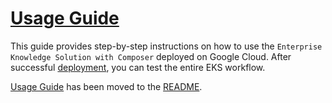 # [Usage Guide](../../README.md#usage-guide)
This guide provides step-by-step instructions on how to use the `Enterprise Knowledge Solution with Composer` deployed on Google Cloud.
After successful [deployment](../../README.md#deployment-guide), you can test the entire EKS workflow.

 [Usage Guide](../../README.md#usage-guide) has been moved to the [README](../../README.md#usage-guide).
